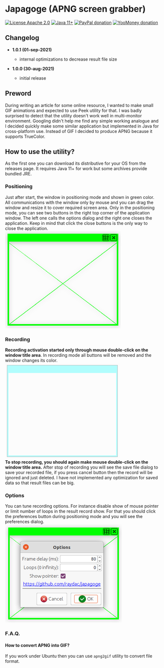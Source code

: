 # Japagoge (APNG screen grabber)

[![License Apache 2.0](https://img.shields.io/badge/license-Apache%20License%202.0-green.svg)](http://www.apache.org/licenses/LICENSE-2.0)
[![Java 11+](https://img.shields.io/badge/java-11%2b-green.svg)](https://bell-sw.com/pages/downloads/#/java-11-lts)
[![PayPal donation](https://img.shields.io/badge/donation-PayPal-cyan.svg)](https://www.paypal.com/cgi-bin/webscr?cmd=_s-xclick&hosted_button_id=AHWJHJFBAWGL2)
[![YooMoney donation](https://img.shields.io/badge/donation-Yoo.money-blue.svg)](https://yoomoney.ru/to/41001158080699)

## Changelog

- __1.0.1 (01-sep-2021)__
  - internal optimizations to decrease result file size


- __1.0.0 (30-aug-2021)__
  - initial release

## Preword

During writing an article for some online resource, I wanted to make small GIF animations and expected to use Peek
utility for that. I was badly surprised to detect that the utility doesn't work well in multi-monitor environment.
Googling didn't help me find any simple working analogue and I decided quickly make some similar application but
implemented in Java for cross-platform use. Instead of GIF I decided to produce APNG because it supports TrueColor.

## How to use the utility?

As the first one you can download its distributive for your OS from the releases page. It requires Java 11+ for work but
some archives provide bundled JRE.

### Positioning

Just after start, the window in positioning mode and shown in green color. All communications with the window only by
mouse and you can drag the window and resize it to cover required screen area. Only in the positioning mode, you can see
two buttons in the right top corner of the application window. The left one calls the options dialog and the right one
closes the application. Keep in mind that click the close buttons is the only way to close the application.      
![Positioning state](assets/screens/state_positioning.png)

### Recording

__Recording activation started only through mouse double-click on the window title area__. In recording mode all buttons
will be removed and the window changes its color.   
![Positioning state](assets/screens/state_recording.png)   
__To stop recording, you should again make mouse double-click on the window title area.__ After stop of recording you
will see the save file dialog to save your recorded file, if you press cancel button then the record will be ignored and
just deleted. I have not implemented any optimization for saved data so that result files can be big.

### Options

You can tune recording options. For instance disable show of mouse pointer or limit number of loops in the result record
show. For that you should click the preferences button during positioning mode and you will see the preferences
dialog.   
![Positioning state](assets/screens/state_preferences.png)

### F.A.Q.

#### How to convert APNG into GIF?

If you work under Ubuntu then you can use `apng2gif` utility to convert file format.